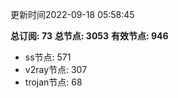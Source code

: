 更新时间2022-09-18 05:58:45

**总订阅: 73**
**总节点: 3053**
**有效节点: 946**
- ss节点: 571
- v2ray节点: 307
- trojan节点: 68
